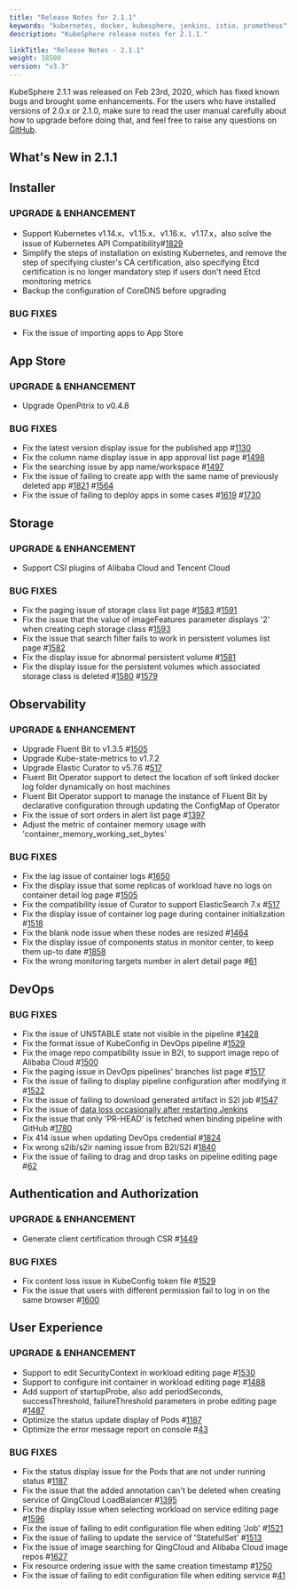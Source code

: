 ```yaml
---
title: "Release Notes for 2.1.1"
keywords: "kubernetes, docker, kubesphere, jenkins, istio, prometheus"
description: "KubeSphere release notes for 2.1.1."

linkTitle: "Release Notes - 2.1.1"
weight: 18500
version: "v3.3"
---
```


KubeSphere 2.1.1 was released on Feb 23rd, 2020, which has fixed known bugs and brought some enhancements. For the users who have installed versions of 2.0.x or 2.1.0, make sure to read the user manual carefully about how to upgrade before doing that, and feel free to raise any questions on [GitHub](https://github.com/kubesphere/kubesphere/issues).

## What's New in 2.1.1

## Installer

### UPGRADE & ENHANCEMENT

- Support Kubernetes v1.14.x、v1.15.x、v1.16.x、v1.17.x，also solve the issue of Kubernetes API Compatibility#[1829](https://github.com/kubesphere/kubesphere/issues/1829)
- Simplify the steps of installation on existing Kubernetes, and remove the step of specifying cluster's CA certification, also specifying Etcd certification is no longer mandatory step if users don't need Etcd monitoring metrics
- Backup the configuration of CoreDNS before upgrading

### BUG FIXES

- Fix the issue of importing apps to App Store

## App Store

### UPGRADE & ENHANCEMENT

- Upgrade OpenPitrix to v0.4.8

### BUG FIXES

- Fix the latest version display issue for the published app #[1130](https://github.com/kubesphere/kubesphere/issues/1130)
- Fix the column name display issue in app approval list page #[1498](https://github.com/kubesphere/kubesphere/issues/1498)
- Fix the searching issue by app name/workspace #[1497](https://github.com/kubesphere/kubesphere/issues/1497)
- Fix the issue of failing to create app with the same name of previously deleted app #[1821](https://github.com/kubesphere/kubesphere/pull/1821) #[1564](https://github.com/kubesphere/kubesphere/issues/1564)
- Fix the issue of failing to deploy apps in some cases #[1619](https://github.com/kubesphere/kubesphere/issues/1619) #[1730](https://github.com/kubesphere/kubesphere/issues/1730)

## Storage

### UPGRADE & ENHANCEMENT

- Support CSI plugins of Alibaba Cloud and Tencent Cloud

### BUG FIXES

- Fix the paging issue of storage class list page #[1583](https://github.com/kubesphere/kubesphere/issues/1583) #[1591](https://github.com/kubesphere/kubesphere/issues/1591)
- Fix the issue that the value of imageFeatures parameter displays '2' when creating ceph storage class #[1593](https://github.com/kubesphere/kubesphere/issues/1593)
- Fix the issue that search filter fails to work in persistent volumes list page #[1582](https://github.com/kubesphere/kubesphere/issues/1582)
- Fix the display issue for abnormal persistent volume #[1581](https://github.com/kubesphere/kubesphere/issues/1581)
- Fix the display issue for the persistent volumes which associated storage class is deleted #[1580](https://github.com/kubesphere/kubesphere/issues/1580) #[1579](https://github.com/kubesphere/kubesphere/issues/1579)

## Observability

### UPGRADE & ENHANCEMENT

- Upgrade Fluent Bit to v1.3.5 #[1505](https://github.com/kubesphere/kubesphere/issues/1505)
- Upgrade Kube-state-metrics to v1.7.2
- Upgrade Elastic Curator to v5.7.6 #[517](https://github.com/kubesphere/ks-installer/issues/517)
- Fluent Bit Operator support to detect the location of soft linked docker log folder dynamically on host machines
- Fluent Bit Operator support to manage the instance of Fluent Bit by declarative configuration through updating the ConfigMap of Operator
- Fix the issue of sort orders in alert list page #[1397](https://github.com/kubesphere/kubesphere/issues/1397)
- Adjust the metric of container memory usage with 'container_memory_working_set_bytes'

### BUG FIXES

- Fix the lag issue of container logs #[1650](https://github.com/kubesphere/kubesphere/issues/1650)
- Fix the display issue that some replicas of workload have no logs on container detail log page #[1505](https://github.com/kubesphere/kubesphere/issues/1505)
- Fix the compatibility issue of Curator to support ElasticSearch 7.x #[517](https://github.com/kubesphere/ks-installer/issues/517)
- Fix the display issue of container log page during container initialization #[1518](https://github.com/kubesphere/kubesphere/issues/1518)
- Fix the blank node issue when these nodes are resized #[1464](https://github.com/kubesphere/kubesphere/issues/1464)
- Fix the display issue of components status in monitor center, to keep them up-to date #[1858](https://github.com/kubesphere/kubesphere/issues/1858)
- Fix the wrong monitoring targets number in alert detail page #[61](https://github.com/kubesphere/console/issues/61)

## DevOps

### BUG FIXES

- Fix the issue of UNSTABLE state not visible in the pipeline #[1428](https://github.com/kubesphere/kubesphere/issues/1428)
- Fix the format issue of KubeConfig in DevOps pipeline #[1529](https://github.com/kubesphere/kubesphere/issues/1529)
- Fix the image repo compatibility issue in B2I, to support image repo of Alibaba Cloud #[1500](https://github.com/kubesphere/kubesphere/issues/1500)
- Fix the paging issue in DevOps pipelines' branches list page #[1517](https://github.com/kubesphere/kubesphere/issues/1517)
- Fix the issue of failing to display pipeline configuration after modifying it #[1522](https://github.com/kubesphere/kubesphere/issues/1522)
- Fix the issue of failing to download generated artifact in S2I job #[1547](https://github.com/kubesphere/kubesphere/issues/1547)
- Fix the issue of [data loss occasionally after restarting Jenkins]( https://ask.kubesphere.io/forum/d/283-jenkins)
- Fix the issue that only 'PR-HEAD' is fetched when binding pipeline with GitHub #[1780](https://github.com/kubesphere/kubesphere/issues/1780)
- Fix 414 issue when updating DevOps credential #[1824](https://github.com/kubesphere/kubesphere/issues/1824)
- Fix wrong s2ib/s2ir naming issue from B2I/S2I #[1840](https://github.com/kubesphere/kubesphere/issues/1840)
- Fix the issue of failing to drag and drop tasks on pipeline editing page #[62](https://github.com/kubesphere/console/issues/62)

## Authentication and Authorization

### UPGRADE & ENHANCEMENT

- Generate client certification through CSR #[1449](https://github.com/kubesphere/kubesphere/issues/1449)

### BUG FIXES

- Fix content loss issue in KubeConfig token file #[1529](https://github.com/kubesphere/kubesphere/issues/1529)
- Fix the issue that users with different permission fail to log in on the same browser #[1600](https://github.com/kubesphere/kubesphere/issues/1600)

## User Experience

### UPGRADE & ENHANCEMENT

- Support to edit SecurityContext in workload editing page #[1530](https://github.com/kubesphere/kubesphere/issues/1530)
- Support to configure init container in workload editing page #[1488](https://github.com/kubesphere/kubesphere/issues/1488)
- Add support of startupProbe, also add periodSeconds, successThreshold, failureThreshold parameters in probe editing page #[1487](https://github.com/kubesphere/kubesphere/issues/1487)
- Optimize the status update display of Pods #[1187](https://github.com/kubesphere/kubesphere/issues/1187)
- Optimize the error message report on console #[43](https://github.com/kubesphere/console/issues/43)

### BUG FIXES

- Fix the status display issue for the Pods that are not under running status #[1187](https://github.com/kubesphere/kubesphere/issues/1187)
- Fix the issue that the added annotation can't be deleted when creating service of QingCloud LoadBalancer #[1395](https://github.com/kubesphere/kubesphere/issues/1395)
- Fix the display issue when selecting workload on service editing page #[1596](https://github.com/kubesphere/kubesphere/issues/1596)
- Fix the issue of failing to edit configuration file when editing 'Job' #[1521](https://github.com/kubesphere/kubesphere/issues/1521)
- Fix the issue of failing to update the service of 'StatefulSet' #[1513](https://github.com/kubesphere/kubesphere/issues/1513)
- Fix the issue of image searching for QingCloud and Alibaba Cloud image repos #[1627](https://github.com/kubesphere/kubesphere/issues/1627)
- Fix resource ordering issue with the same creation timestamp #[1750](https://github.com/kubesphere/kubesphere/pull/1750)
- Fix the issue of failing to edit configuration file when editing service #[41](https://github.com/kubesphere/console/issues/41)

